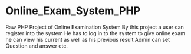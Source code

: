 # Online_Exam_System_PHP
Raw PHP Project of Online Examination System
By this project a user can register into the system
He has to log in to the system to give online exam
he can view his current as well as his previous result
Admin can set Question and answer etc.
